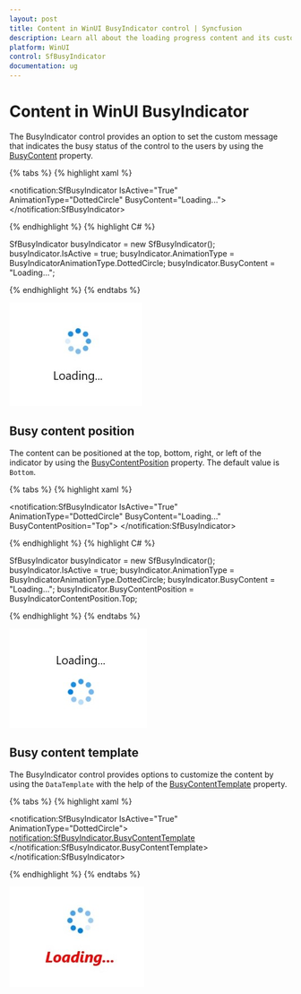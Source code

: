 ```yaml
---
layout: post
title: Content in WinUI BusyIndicator control | Syncfusion
description: Learn all about the loading progress content and its customization available in the Syncfusion WinUI BusyIndicator control here.
platform: WinUI
control: SfBusyIndicator
documentation: ug
---
```


# Content in WinUI BusyIndicator

The BusyIndicator control provides an option to set the custom message that indicates the busy status of the control to the users by using the [BusyContent](https://help.syncfusion.com/cr/winui/Syncfusion.UI.Xaml.Notifications.SfBusyIndicator.html#Syncfusion_UI_Xaml_Notifications_SfBusyIndicator_BusyContent) property.

{% tabs %}
{% highlight xaml %}

<notification:SfBusyIndicator IsActive="True"
     AnimationType="DottedCircle"
     BusyContent="Loading...">
</notification:SfBusyIndicator>

{% endhighlight %}
{% highlight C# %}

SfBusyIndicator busyIndicator = new SfBusyIndicator();
busyIndicator.IsActive = true;
busyIndicator.AnimationType = BusyIndicatorAnimationType.DottedCircle;
busyIndicator.BusyContent = "Loading...";

{% endhighlight %}
{% endtabs %}

![BusyContent in WinUI BusyIndicator control.](BusyIndicator_images/winui_busyindicator_content.jpg)

## Busy content position

The content can be positioned at the top, bottom, right, or left of the indicator by using the [BusyContentPosition](https://help.syncfusion.com/cr/winui/Syncfusion.UI.Xaml.Notifications.SfBusyIndicator.html#Syncfusion_UI_Xaml_Notifications_SfBusyIndicator_BusyContentPosition) property. The default value is `Bottom`.

{% tabs %}
{% highlight xaml %}

<notification:SfBusyIndicator IsActive="True"
     AnimationType="DottedCircle"
     BusyContent="Loading..."
     BusyContentPosition="Top">
</notification:SfBusyIndicator>

{% endhighlight %}
{% highlight C# %}

SfBusyIndicator busyIndicator = new SfBusyIndicator();
busyIndicator.IsActive = true;
busyIndicator.AnimationType = BusyIndicatorAnimationType.DottedCircle;
busyIndicator.BusyContent = "Loading...";
busyIndicator.BusyContentPosition = BusyIndicatorContentPosition.Top;

{% endhighlight %}
{% endtabs %}

![BusyContentPosition in WinUI BusyIndicator control.](BusyIndicator_images/winui_busyindicator_contentposition.jpg)

## Busy content template

The BusyIndicator control provides options to customize the content by using the `DataTemplate` with the help of the [BusyContentTemplate](https://help.syncfusion.com/cr/winui/Syncfusion.UI.Xaml.Notifications.SfBusyIndicator.html#Syncfusion_UI_Xaml_Notifications_SfBusyIndicator_BusyContentTemplate) property.

{% tabs %}
{% highlight xaml %}

<notification:SfBusyIndicator IsActive="True" AnimationType="DottedCircle">
    <notification:SfBusyIndicator.BusyContentTemplate>
        <DataTemplate>
            <TextBlock Text="Loading..." FontSize="18" FontStyle="Italic" FontWeight="Bold" Foreground="Red"/>
        </DataTemplate>
    </notification:SfBusyIndicator.BusyContentTemplate>
</notification:SfBusyIndicator>

{% endhighlight %}
{% endtabs %}

![BusyContentTemplate in WinUI BusyIndicator control.](BusyIndicator_images/winui_busyindicator_contenttemplate.jpg)

